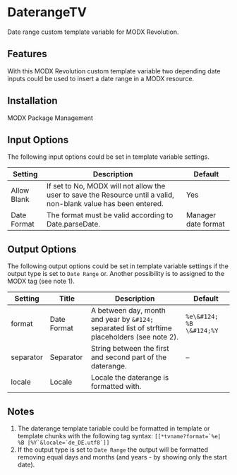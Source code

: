 DaterangeTV
================================================================================

Date range custom template variable for MODX Revolution.

Features
--------------------------------------------------------------------------------
With this MODX Revolution custom template variable two depending date inputs could be used to insert a date range in a MODX resource. 

Installation
--------------------------------------------------------------------------------
MODX Package Management

Input Options
--------------------------------------------------------------------------------
The following input options could be set in template variable settings.

Setting     | Description                                                                                                      | Default
----------- | ---------------------------------------------------------------------------------------------------------------- | -------------------
Allow Blank | If set to No, MODX will not allow the user to save the Resource until a valid, non-blank value has been entered. | Yes
Date Format | The format must be valid according to Date.parseDate.                                                            | Manager date format

Output Options
--------------------------------------------------------------------------------
The following output options could be set in template variable settings if the output type is set to `Date Range` or. Another possibility is to assigned to the MODX tag (see note 1).

Setting   | Title       | Description                                                                                 | Default
--------- | ----------- | ------------------------------------------------------------------------------------------- | --------------
format    | Date Format | A between day, month and year by `&#124;` separated list of strftime placeholders (see note 2). | `%e\&#124; %B \&#124;%Y`
separator | Separator   | String between the first and second part of the daterange.                                  | ` – `
locale    | Locale      | Locale the daterange is formatted with.                                                     | 

Notes
--------------------------------------------------------------------------------

1. The daterange template tariable could be formatted in template or template chunks with the following tag syntax:
```[[*tvname?format=`%e| %B |%Y`&locale=`de_DE.utf8`]]```
2. If the output type is set to `Date Range` the output will be formatted removing equal days and months (and years - by showing only the start date).
